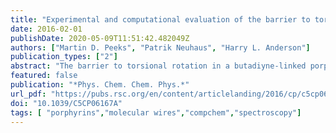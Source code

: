 ```yaml
---
title: "Experimental and computational evaluation of the barrier to torsional rotation in a butadiyne-linked porphyrin dimer"
date: 2016-02-01
publishDate: 2020-05-09T11:51:42.482049Z
authors: ["Martin D. Peeks", "Patrik Neuhaus", "Harry L. Anderson"]
publication_types: ["2"]
abstract: "The barrier to torsional rotation in a butadiyne-linked porphyrin dimer has been determined in solution using variable temperature UV-vis-NIR spectroscopy: ΔH = 5.27 ± 0.03 kJ mol−1, ΔS = 10.69 ± 0.14 J K−1 mol−1. The value of ΔH agrees well with theoretical predictions. Quantum chemical calculations (DFT) were used to predict the torsion angle dependence of the absorption spectrum, and to calculate the vibronic fine structure of the S0 → S1 absorption for the planar dimer, showing that the absorption band of the planar conformer has a vibronic component overlapping with the 〈0textbar0〉 absorption of the perpendicular conformer. The torsion barrier in the porphyrin dimer is higher than that of 1,4-diphenylbutadiyne (calculated ΔH = 1.1 kJ mol−1). Crystallographic bond lengths and IR vibrational frequencies confirm that there is a greater contribution of the cumulenic resonance form in butadiyne-linked porphyrin dimers than in 1,4-diphenylbutadiyne. The DFT frontier orbitals of the twisted conformer of the porphyrin dimer are helical, when calculated in the absence of symmetry. The helical character of these orbitals disappears when D2d symmetry is enforced in the 90° twisted conformer. Helical representations of the frontier orbitals can be generated by linear combinations of the more localised orbitals from a symmetry-constrained calculation but they do not indicate π-conjugation. This work provides insights into the relationship between electronic structure and conformation in alkyne-linked conjugated oligomers."
featured: false
publication: "*Phys. Chem. Chem. Phys.*"
url_pdf: "https://pubs.rsc.org/en/content/articlelanding/2016/cp/c5cp06167a"
doi: "10.1039/C5CP06167A"
tags: [ "porphyrins","molecular wires","compchem","spectroscopy"]
---
```


